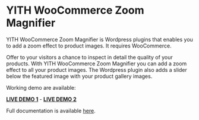 YITH WooCommerce Zoom Magnifier
==============

YITH WooCommerce Zoom Magnifier is Wordpress plugins that enables you to add a zoom effect to product images. It requires WooCommerce.

Offer to your visitors a chance to inspect in detail the quality of your products. With YITH WooCommerce Zoom Magnifier you can add a zoom effect to all your product images.
The Wordpress plugin also adds a slider below the featured image with your product gallery images.

Working demo are available:

**[LIVE DEMO 1](http://preview.yithemes.com/room09/product/africa-style/)** - **[LIVE DEMO 2](http://preview.yithemes.com/bazar/shop/ankle-shoes/)**


Full documentation is available [here](http://yithemes.com/docs-plugins/yith_woocommerce_magnifier/).